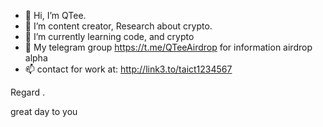 - 👋 Hi, I’m QTee.
- 👀 I’m content creator, Research about crypto.
- 🌱 I’m currently learning code, and crypto 
- 💞️ My telegram group https://t.me/QTeeAirdrop for information airdrop alpha
- 📫 contact for work at: http://link3.to/taict1234567 
<!--
 ✨ special ✨ repository because its `README.md` (this file) appears on your GitHub profile.
You can click the Preview link to take a look at your changes .
--> Regard .
great day to you 
